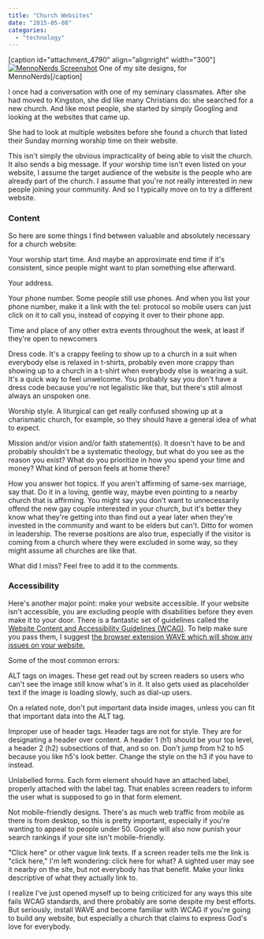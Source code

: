 ```yaml
---
title: "Church Websites"
date: "2015-05-08"
categories: 
  - "technology"
---
```


\[caption id="attachment\_4790" align="alignright" width="300"\][![MennoNerds Screenshot](images/MennoNerds-Screenshot-300x225.png)](http://mennonerds.com) One of my site designs, for MennoNerds\[/caption\]

I once had a conversation with one of my seminary classmates. After she had moved to Kingston, she did like many Christians do: she searched for a new church. And like most people, she started by simply Googling and looking at the websites that came up.

She had to look at multiple websites before she found a church that listed their Sunday morning worship time on their website.

This isn't simply the obvious impracticality of being able to visit the church. It also sends a big message. If your worship time isn't even listed on your website, I assume the target audience of the website is the people who are already part of the church. I assume that you're not really interested in new people joining your community. And so I typically move on to try a different website.

### <!--more-->Content

So here are some things I find between valuable and absolutely necessary for a church website:

Your worship start time. And maybe an approximate end time if it's consistent, since people might want to plan something else afterward.

Your address.

Your phone number. Some people still use phones. And when you list your phone number, make it a link with the tel: protocol so mobile users can just click on it to call you, instead of copying it over to their phone app.

Time and place of any other extra events throughout the week, at least if they're open to newcomers

Dress code. It's a crappy feeling to show up to a church in a suit when everybody else is relaxed in t-shirts, probably even more crappy than showing up to a church in a t-shirt when everybody else is wearing a suit. It's a quick way to feel unwelcome. You probably say you don't have a dress code because you're not legalistic like that, but there's still almost always an unspoken one.

Worship style. A liturgical can get really confused showing up at a charismatic church, for example, so they should have a general idea of what to expect.

Mission and/or vision and/or faith statement(s). It doesn't have to be and probably shouldn't be a systematic theology, but what do you see as the reason you exist? What do you prioritize in how you spend your time and money? What kind of person feels at home there?

How you answer hot topics. If you aren't affirming of same-sex marriage, say that. Do it in a loving, gentle way, maybe even pointing to a nearby church that is affirming. You might say you don't want to unnecessarily offend the new gay couple interested in your church, but it's better they know what they're getting into than find out a year later when they're invested in the community and want to be elders but can't. Ditto for women in leadership. The reverse positions are also true, especially if the visitor is coming from a church where they were excluded in some way, so they might assume all churches are like that.

What did I miss? Feel free to add it to the comments.

### Accessibility

Here's another major point: make your website accessible. If your website isn't accessible, you are excluding people with disabilities before they even make it to your door. There is a fantastic set of guidelines called the [Website Content and Accessibility Guidelines (WCAG)](http://www.w3.org/TR/WCAG20/). To help make sure you pass them, I suggest [the browser extension WAVE which will show any issues on your website.](http://wave.webaim.org/extension/)

Some of the most common errors:

ALT tags on images. These get read out by screen readers so users who can't see the image still know what's in it. It also gets used as placeholder text if the image is loading slowly, such as dial-up users.

On a related note, don't put important data inside images, unless you can fit that important data into the ALT tag.

Improper use of header tags. Header tags are not for style. They are for designating a header over content. A header 1 (h1) should be your top level, a header 2 (h2) subsections of that, and so on. Don't jump from h2 to h5 because you like h5's look better. Change the style on the h3 if you have to instead.

Unlabelled forms. Each form element should have an attached label, properly attached with the label tag. That enables screen readers to inform the user what is supposed to go in that form element.

Not mobile-friendly designs. There's as much web traffic from mobile as there is from desktop, so this is pretty important, especially if you're wanting to appeal to people under 50. Google will also now punish your search rankings if your site isn't mobile-friendly.

"Click here" or other vague link texts. If a screen reader tells me the link is "click here," I'm left wondering: click here for what? A sighted user may see it nearby on the site, but not everybody has that benefit. Make your links descriptive of what they actually link to.

I realize I've just opened myself up to being criticized for any ways this site fails WCAG standards, and there probably are some despite my best efforts. But seriously, install WAVE and become familiar with WCAG if you're going to build any website, but especially a church that claims to express God's love for everybody.
